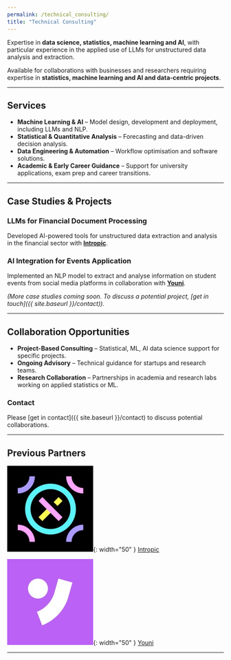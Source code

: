 ```yaml
---
permalink: /technical_consulting/
title: "Technical Consulting"
---
```


Expertise in **data science, statistics, machine learning and AI**, with particular experience in the applied use of LLMs for unstructured data analysis and extraction.

Available for collaborations with businesses and researchers requiring expertise in **statistics, machine learning and AI and data-centric projects**.  

---

## **Services**  

- **Machine Learning & AI** – Model design, development and deployment, including LLMs and NLP.  
- **Statistical & Quantitative Analysis** – Forecasting and data-driven decision analysis.  
- **Data Engineering & Automation** – Workflow optimisation and software solutions.  
- **Academic & Early Career Guidance** – Support for university applications, exam prep and career transitions.  

---

## **Case Studies & Projects**  

### **LLMs for Financial Document Processing**  
Developed AI-powered tools for unstructured data extraction and analysis in the financial sector with **[Intropic](https://intropic.io/)**.  

### **AI Integration for Events Application**  
Implemented an NLP model to extract and analyse information on student events from social media platforms in collaboration with **[Youni](https://theyouniapp.com/)**.  

*(More case studies coming soon. To discuss a potential project, [get in touch]({{ site.baseurl }}/contact)).*  

---

## **Collaboration Opportunities**  

- **Project-Based Consulting** – Statistical, ML, AI data science support for specific projects.  
- **Ongoing Advisory** – Technical guidance for startups and research teams.  
- **Research Collaboration** – Partnerships in academia and research labs working on applied statistics or ML.  

### **Contact**  

Please [get in contact]({{ site.baseurl }}/contact) to discuss potential collaborations.  

---

## **Previous Partners**  

![Image](/assets/images/intropic_io_logo.jpeg){: width="50" } [Intropic](https://intropic.io/)  

![Image](/assets/images/youni_tbc_logo.jpeg){: width="50" } [Youni](https://theyouniapp.com/)  

---